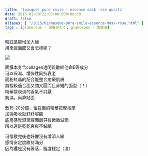 ```yaml
---
title: '[masque] pure smile - essence mask rose quartz'
date: 2015-01-08T22:00:00.000+08:00
draft: false
aliases: [ "/2015/01/masque-pure-smile-essence-mask-rose.html" ]
tags : [glamorous - 保養おたく, glamorous - 面膜魂]
---
```


粉紅晶能增加人緣  
用來做面膜又會怎樣呢？  

[![](https://farm9.staticflickr.com/8683/15608501244_541320df72_z.jpg)](https://farm9.staticflickr.com/8683/15608501244_541320df72_z.jpg)

面膜本身含collagen透明質酸維他命E等成分  
可以保濕、增彈性同抗衰老  
而粉紅晶的配合能整合癒療肌膚  
剪裁較適合面又闊又圓而且鼻短的面型（！）  
精華袋淡淡的香氣不討厭  
夠濕，尚算貼面  
  
敷15-20分鐘，留在面的精華按摩按摩  
加強吸收就舒舒服服  
底層感覺濕潤課面層只有微微滋潤  
所以還是乾乾爽爽不黏膩  
  
可惜敷完後也好像沒有增添人緣  
感情安定度維持滿分  
因為還是沒有著落，極度穩定（泣）